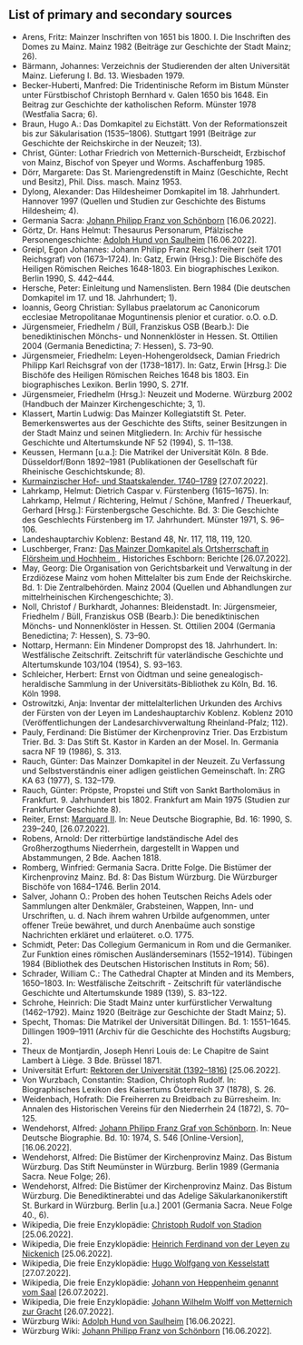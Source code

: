 <h2>List of primary and secondary sources</h2>


<ul>
<li>Arens, Fritz: Mainzer Inschriften von 1651 bis 1800. I. Die Inschriften des Domes zu Mainz. Mainz 1982 (Beiträge zur Geschichte der Stadt Mainz; 26).</li>
<li>Bärmann, Johannes: Verzeichnis der Studierenden der alten Universität Mainz. Lieferung I. Bd. 13. Wiesbaden 1979.</li>
<li>Becker-Huberti, Manfred: Die Tridentinische Reform im Bistum Münster unter Fürstbischof Christoph Bernhard v. Galen 1650 bis 1648. Ein Beitrag zur Geschichte der katholischen Reform. Münster 1978 (Westfalia Sacra; 6).</li>
<li>Braun, Hugo A.: Das Domkapitel zu Eichstätt. Von der Reformationszeit bis zur Säkularisation (1535–1806). Stuttgart 1991 (Beiträge zur Geschichte der Reichskirche in der Neuzeit; 13).</li>
<li>Christ, Günter: Lothar Friedrich von Metternich-Burscheidt, Erzbischof von Mainz, Bischof von Speyer und Worms. Aschaffenburg 1985.</li> 
<li>Dörr, Margarete: Das St. Mariengredenstift in Mainz (Geschichte, Recht und Besitz), Phil. Diss. masch. Mainz 1953.</li>
<li>Dylong, Alexander: Das Hildesheimer Domkapitel im 18. Jahrhundert. Hannover 1997 (Quellen und Studien zur Geschichte des Bistums Hildesheim; 4).</li>
 <li>Germania Sacra: <a href="http://personendatenbank.germania-sacra.de/index/gsn/054-01566-001">Johann Philipp Franz von Schönborn</a> [16.06.2022].</li>
<li>Görtz, Dr. Hans Helmut: Thesaurus Personarum, Pfälzische Personengeschichte: <a href="https://www.thesaurus-personarum.de/download/96/domherren/2002/hund-von-saulheim-adolph.pdf">Adolph Hund von Saulheim</a> [16.06.2022].</li>
<li>Greipl, Egon Johannes: Johann Philipp Franz Reichsfreiherr (seit 1701 Reichsgraf) von (1673–1724). In: Gatz, Erwin (Hrsg.): Die Bischöfe des Heiligen Römischen Reiches 1648-1803. Ein biographisches Lexikon. Berlin 1990, S. 442–444.</li>
<li>Hersche, Peter: Einleitung und Namenslisten. Bern 1984 (Die deutschen Domkapitel im 17. und 18. Jahrhundert; 1).</li>
<li>Ioannis, Georg Christian: Syllabus praelatorum ac Canonicorum ecclesiae Metropolitanae Moguntinensis plenior et curatior. o.O. o.D.</li>
<li>Jürgensmeier, Friedhelm / Büll, Franziskus OSB (Bearb.): Die benediktinischen Mönchs- und Nonnenklöster in Hessen. St. Ottilien 2004 (Germania Benedictina; 7: Hessen), S. 73–90.</li>
<li>Jürgensmeier, Friedhelm: Leyen-Hohengeroldseck, Damian Friedrich Philipp Karl Reichsgraf von der (1738–1817). In: Gatz, Erwin [Hrsg.]: Die Bischöfe des Heiligen Römischen Reiches 1648 bis 1803. Ein biographisches Lexikon. Berlin 1990, S. 271f.</li> 
<li>Jürgensmeier, Friedhelm (Hrsg.): Neuzeit und Moderne. Würzburg 2002 (Handbuch der Mainzer Kirchengeschichte; 3, 1).</li>
<li>Klassert, Martin Ludwig: Das Mainzer Kollegiatstift St. Peter. Bemerkenswertes aus der Geschichte des Stifts, seiner Besitzungen in der Stadt Mainz und seinen Mitgliedern. In: Archiv für hessische Geschichte und Altertumskunde NF 52 (1994), S. 11–138.</li>
<li>Keussen, Hermann [u.a.]: Die Matrikel der Universität Köln. 8 Bde. Düsseldorf/Bonn 1892–1981 (Publikationen der Gesellschaft für Rheinische Geschichtskunde; 8).</li>
 <li><a href="https://www.dilibri.de/1408118">Kurmainzischer Hof- und Staatskalender. 1740–1789</a> [27.07.2022].</li>
<li>Lahrkamp, Helmut: Dietrich Caspar v. Fürstenberg (1615–1675). In: Lahrkamp, Helmut / Richtering, Helmut / Schöne, Manfred / Theuerkauf, Gerhard [Hrsg.]: Fürstenbergsche Geschichte. Bd. 3: Die Geschichte des Geschlechts Fürstenberg im 17. Jahrhundert. Münster 1971, S. 96–106.</li> 
<li>Landeshauptarchiv Koblenz: Bestand 48, Nr. 117, 118, 119, 120.</li>
<li>Luschberger, Franz: <a href="http://www.historische-eschborn.de/berichte/Main-Taunus-Kreis/Mainzer_Domkapitel/body_mainzer_domkapitel.html">Das Mainzer Domkapitel als Ortsherrschaft in Flörsheim und Hochheim </a>, Historiches Eschborn: Berichte [26.07.2022].
<li>May, Georg: Die Organisation von Gerichtsbarkeit und Verwaltung in der Erzdiözese Mainz vom hohen Mittelalter bis zum Ende der Reichskirche. Bd. 1: Die Zentralbehörden. Mainz 2004 (Quellen und Abhandlungen zur mittelrheinischen Kirchengeschichte; 3).</li>
<li>Noll, Christof / Burkhardt, Johannes: Bleidenstadt. In: Jürgensmeier, Friedhelm / Büll, Franziskus OSB (Bearb.): Die benediktinischen Mönchs- und Nonnenklöster in Hessen. St. Ottilien 2004 (Germania Benedictina; 7: Hessen), S. 73–90.</li>
<li>Nottarp, Hermann: Ein Mindener Dompropst des 18. Jahrhundert. In: Westfälische Zeitschrift. Zeitschrift für vaterländische Geschichte und Altertumskunde 103/104 (1954), S. 93–163.</li>
<li>Schleicher, Herbert: Ernst von Oidtman und seine genealogisch-heraldische Sammlung in der Universitäts-Bibliothek zu Köln, Bd. 16. Köln 1998.</li>
<li>Ostrowitzki, Anja: Inventar der mittelalterlichen Urkunden des Archivs der Fürsten von der Leyen im Landeshauptarchiv Koblenz. Koblenz 2010 (Veröffentlichungen der Landesarchivverwaltung Rheinland-Pfalz; 112).</li>
<li>Pauly, Ferdinand: Die Bistümer der Kirchenprovinz Trier. Das Erzbistum Trier. Bd. 3: Das Stift St. Kastor in Karden an der Mosel. In. Germania sacra NF 19 (1986), S. 313.</li>
<li>Rauch, Günter: Das Mainzer Domkapitel in der Neuzeit. Zu Verfassung und Selbstverständnis einer adligen geistlichen Gemeinschaft. In: ZRG KA 63 (1977), S. 132–179.</li>
<li>Rauch, Günter: Pröpste, Propstei und Stift von Sankt Bartholomäus in Frankfurt. 9. Jahrhundert bis 1802. Frankfurt am Main 1975 (Studien zur Frankfurter Geschichte 8).</li>
 <li>Reiter, Ernst: <a href="https://www.deutsche-biographie.de/sfz58490.html#ndbcontent_leben">Marquard II</a>. In: Neue Deutsche Biographie, Bd. 16: 1990, S. 239–240, [26.07.2022].</li>
<li>Robens, Arnold: Der ritterbürtige landständische Adel des Großherzogthums Niederrhein, dargestellt in Wappen und Abstammungen, 2 Bde. Aachen 1818.</li>
<li>Romberg, Winfried: Germania Sacra. Dritte Folge. Die Bistümer der Kirchenprovinz Mainz. Bd. 8: Das Bistum Würzburg. Die Würzburger Bischöfe von 1684–1746. Berlin 2014.</li>
<li>Salver, Johann O.: Proben des hohen Teutschen Reichs Adels oder Sammlungen alter Denkmäler, Grabsteinen, Wappen, Inn- und Urschriften, u. d. Nach ihrem wahren Urbilde aufgenommen, unter offener Treüe bewähret, und durch Anenbaüme auch sonstige Nachrichten erkläret und erlaüteret. o.O. 1775.</li>
<li>Schmidt, Peter: Das Collegium Germanicum in Rom und die Germaniker. Zur Funktion eines römischen Ausländerseminars (1552–1914). Tübingen 1984 (Bibliothek des Deutschen Historischen Instituts in Rom; 56).</li>
<li>Schrader, William C.: The Cathedral Chapter at Minden and its Members, 1650–1803. In: Westfälische Zeitschrift - Zeitschrift für vaterländische Geschichte und Altertumskunde 1989 (139), S. 83–122.</li>
<li>Schrohe, Heinrich: Die Stadt Mainz unter kurfürstlicher Verwaltung (1462–1792). Mainz 1920 (Beiträge zur Geschichte der Stadt Mainz; 5).</li>
<li>Specht, Thomas: Die Matrikel der Universität Dillingen. Bd. 1: 1551–1645. Dillingen 1909–1911 (Archiv für die Geschichte des Hochstifts Augsburg; 2).</li>
<li>Theux de Montjardin, Joseph Henri Louis de: Le Chapitre de Saint Lambert à Liège. 3 Bde. Brüssel 1871.</li>
 <li>Universität Erfurt: <a href="https://www.uni-erfurt.de/fileadmin/fakultaet/philosophische/Historisches_Seminar/Forschung/Geschichte_der_aelteren_Erfurter_Universitaet/Liste_Rektoren_Universitaet_Erfurt.pdf">Rektoren der Universität (1392–1816)</a> [25.06.2022].</li>
<li>Von Wurzbach, Constantin: Stadion, Christoph Rudolf. In: Biographisches Lexikon des Kaisertums Österreich 37 (1878), S. 26.</li>
<li>Weidenbach, Hofrath: Die Freiherren zu Breidbach zu Bürresheim. In: Annalen des Historischen Vereins für den Niederrhein 24 (1872), S. 70–125.</li>
 <li>Wendehorst, Alfred: <a href="https://www.deutsche-biographie.de/pnd118976788.html#ndbcontent">Johann Philipp Franz Graf von Schönborn</a>. In: Neue Deutsche Biographie. Bd. 10: 1974, S. 546 [Online-Version], [16.06.2022].</li>
<li>Wendehorst, Alfred: Die Bistümer der Kirchenprovinz Mainz. Das Bistum Würzburg. Das Stift Neumünster in Würzburg. Berlin 1989 (Germania Sacra. Neue Folge; 26).</li>
<li>Wendehorst, Alfred: Die Bistümer der Kirchenprovinz Mainz. Das Bistum Würzburg. Die Benediktinerabtei und das Adelige Säkularkanonikerstift St. Burkard in Würzburg. Berlin [u.a.] 2001 (Germania Sacra. Neue Folge 40., 6).</li>
<li>Wikipedia, Die freie Enzyklopädie: <a href="https://de.wikipedia.org/wiki/Christoph_Rudolf_von_Stadion">Christoph Rudolf von Stadion</a> [25.06.2022].</li> 
<li>Wikipedia, Die freie Enzyklopädie: <a href="https://de.wikipedia.org/wiki/Heinrich_Ferdinand_von_der_Leyen_zu_Nickenich">Heinrich Ferdinand von der Leyen zu Nickenich</a> [25.06.2022].</li>
<li>Wikipedia, Die freie Enzyklopädie: <a href="https://de.wikipedia.org/wiki/Hugo_Wolfgang_von_Kesselstatt">Hugo Wolfgang von Kesselstatt</a> [27.07.2022].</li>
<li>Wikipedia, Die freie Enzyklopädie: <a href="https://de.wikipedia.org/wiki/Johann_von_Heppenheim_genannt_vom_Saal">Johann von Heppenheim genannt vom Saal</a> [26.07.2022].</li>
<li>Wikipedia, Die freie Enzyklopädie: <a href="https://de.wikipedia.org/wiki/Johann_Wilhelm_Wolff_von_Metternich_zur_Gracht">Johann Wilhelm Wolff von Metternich zur Gracht</a> [26.07.2022].</li>
<li>Würzburg Wiki: <a href="https://wuerzburgwiki.de/wiki/Adolph_Hund_von_Saulheim">Adolph Hund von Saulheim</a> [16.06.2022].</li>
<li>Würzburg Wiki: <a href="https://wuerzburgwiki.de/wiki/Johann_Philipp_Franz_von_Schönborn">Johann Philipp Franz von Schönborn</a> [16.06.2022].</li></ul>
